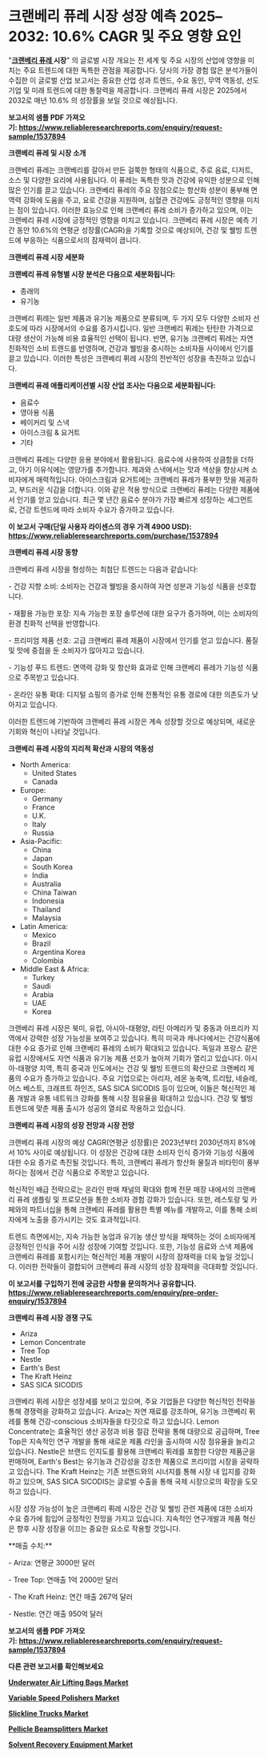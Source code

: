 <p><h1>크랜베리 퓨레 시장 성장 예측 2025–2032: 10.6% CAGR 및 주요 영향 요인</h1></p><p>"<strong><a href="https://www.reliableresearchreports.com/cranberry-puree-r1537894?utm_campaign=105&utm_medium=7&utm_source=Github&utm_content=ia&utm_term=09042025&utm_id=cranberry-puree">크랜베리 퓨레&nbsp;</a></strong><strong>시장</strong>" 의 글로벌 시장 개요는 전 세계 및 주요 시장의 산업에 영향을 미치는 주요 트렌드에 대한 독특한 관점을 제공합니다. 당사의 가장 경험 많은 분석가들이 수집한 이 글로벌 산업 보고서는 중요한 산업 성과 트렌드, 수요 동인, 무역 역동성, 선도 기업 및 미래 트렌드에 대한 통찰력을 제공합니다. 크랜베리 퓨레 시장은 2025에서 2032로 매년 10.6% 의 성장률을 보일 것으로 예상됩니다.&nbsp;</p>
<p><strong>보고서의 샘플 PDF 가져오기:&nbsp;<a href="https://www.reliableresearchreports.com/enquiry/request-sample/1537894?utm_campaign=105&utm_medium=7&utm_source=Github&utm_content=ia&utm_term=09042025&utm_id=cranberry-puree">https://www.reliableresearchreports.com/enquiry/request-sample/1537894</a></strong></p>
<p><strong>크랜베리 퓨레 및 시장 소개</strong></p>
<p><p>크랜베리 퓨레는 크랜베리를 갈아서 만든 걸쭉한 형태의 식품으로, 주로 음료, 디저트, 소스 및 다양한 요리에 사용됩니다. 이 퓨레는 독특한 맛과 건강에 유익한 성분으로 인해 많은 인기를 끌고 있습니다. 크랜베리 퓨레의 주요 장점으로는 항산화 성분이 풍부해 면역력 강화에 도움을 주고, 요로 건강을 지원하며, 심혈관 건강에도 긍정적인 영향을 미치는 점이 있습니다. 이러한 효능으로 인해 크랜베리 퓨레 소비가 증가하고 있으며, 이는 크랜베리 퓨레 시장에 긍정적인 영향을 미치고 있습니다. 크랜베리 퓨레 시장은 예측 기간 동안 10.6%의 연평균 성장률(CAGR)을 기록할 것으로 예상되어, 건강 및 웰빙 트렌드에 부응하는 식품으로서의 잠재력이 큽니다.</p></p>
<p><strong>크랜베리 퓨레 시장 세분화</strong></p>
<p><strong>크랜베리 퓨레 유형별 시장 분석은 다음으로 세분화됩니다:</strong></p>
<p><ul><li>종래의</li><li>유기농</li></ul></p>
<p><p>크랜베리 퓌레는 일반 제품과 유기농 제품으로 분류되며, 두 가지 모두 다양한 소비자 선호도에 따라 시장에서의 수요를 증가시킵니다. 일반 크랜베리 퓌레는 탄탄한 가격으로 대량 생산이 가능해 비용 효율적인 선택이 됩니다. 반면, 유기농 크랜베리 퓌레는 자연 친화적인 소비 트렌드를 반영하며, 건강과 웰빙을 중시하는 소비자들 사이에서 인기를 끌고 있습니다. 이러한 특성은 크랜베리 퓌레 시장의 전반적인 성장을 촉진하고 있습니다.</p></p>
<p><strong>크랜베리 퓨레 애플리케이션별 시장 산업 조사는 다음으로 세분화됩니다:</strong></p>
<p><ul><li>음료수</li><li>영아용 식품</li><li>베이커리 및 스낵</li><li>아이스크림 & 요거트</li><li>기타</li></ul></p>
<p><p>크랜베리 퓨레는 다양한 응용 분야에서 활용됩니다. 음료수에 사용하여 상큼함을 더하고, 아기 이유식에는 영양가를 추가합니다. 제과와 스낵에서는 맛과 색상을 향상시켜 소비자에게 매력적입니다. 아이스크림과 요거트에는 크랜베리 퓨레가 풍부한 맛을 제공하고, 부드러운 식감을 더합니다. 이와 같은 적용 방식으로 크랜베리 퓨레는 다양한 제품에서 인기를 얻고 있습니다. 최근 몇 년간 음료수 분야가 가장 빠르게 성장하는 세그먼트로, 건강 트렌드에 따라 소비자 수요가 증가하고 있습니다.</p></p>
<p><strong>이 보고서 구매(단일 사용자 라이센스의 경우 가격 4900 USD): <a href="https://www.reliableresearchreports.com/purchase/1537894?utm_campaign=105&utm_medium=7&utm_source=Github&utm_content=ia&utm_term=09042025&utm_id=cranberry-puree">https://www.reliableresearchreports.com/purchase/1537894</a></strong></p>
<p><strong>크랜베리 퓨레 시장 동향</strong></p>
<p><p>크랜베리 퓨레 시장을 형성하는 최첨단 트렌드는 다음과 같습니다:</p><p>- 건강 지향 소비: 소비자는 건강과 웰빙을 중시하여 자연 성분과 기능성 식품을 선호합니다.</p><p>- 재활용 가능한 포장: 지속 가능한 포장 솔루션에 대한 요구가 증가하며, 이는 소비자의 환경 친화적 선택을 반영합니다.</p><p>- 프리미엄 제품 선호: 고급 크랜베리 퓨레 제품이 시장에서 인기를 얻고 있습니다. 품질 및 맛에 중점을 둔 소비자가 많아지고 있습니다.</p><p>- 기능성 푸드 트렌드: 면역력 강화 및 항산화 효과로 인해 크랜베리 퓨레가 기능성 식품으로 주목받고 있습니다.</p><p>- 온라인 유통 확대: 디지털 쇼핑의 증가로 인해 전통적인 유통 경로에 대한 의존도가 낮아지고 있습니다.</p><p>이러한 트렌드에 기반하여 크랜베리 퓨레 시장은 계속 성장할 것으로 예상되며, 새로운 기회와 혁신이 나타날 것입니다.</p></p>
<p><strong>크랜베리 퓨레 시장의 지리적 확산과 시장의 역동성</strong></p>
<p><ul>
    <li>
        North America:
        <ul>
            <li>United States</li>
            <li>Canada</li>
        </ul>
    </li>
    <li>
        Europe:
        <ul>
            <li>Germany</li>
            <li>France</li>
            <li>U.K.</li>
            <li>Italy</li>
            <li>Russia</li>
        </ul>
    </li>
    <li>
        Asia-Pacific:
        <ul>
            <li>China</li>
            <li>Japan</li>
            <li>South Korea</li>
            <li>India</li>
            <li>Australia</li>
            <li>China Taiwan</li>
            <li>Indonesia</li>
            <li>Thailand</li>
            <li>Malaysia</li>
        </ul>
    </li>
    <li>
        Latin America:
        <ul>
            <li>Mexico</li>
            <li>Brazil</li>
            <li>Argentina Korea</li>
            <li>Colombia</li>
        </ul>
    </li>
    <li>
        Middle East & Africa:
        <ul>
            <li>Turkey</li>
            <li>Saudi</li>
            <li>Arabia</li>
            <li>UAE</li>
            <li>Korea</li>
        </ul>
    </li>
    </ul></p>
<p><p>크랜베리 퓨레 시장은 북미, 유럽, 아시아-태평양, 라틴 아메리카 및 중동과 아프리카 지역에서 강력한 성장 가능성을 보여주고 있습니다. 특히 미국과 캐나다에서는 건강식품에 대한 수요 증가로 인해 크랜베리 퓨레의 소비가 확대되고 있습니다. 독일과 프랑스 같은 유럽 시장에서도 자연 식품과 유기농 제품 선호가 높아져 기회가 열리고 있습니다. 아시아-태평양 지역, 특히 중국과 인도에서는 건강 및 웰빙 트렌드의 확산으로 크랜베리 제품의 수요가 증가하고 있습니다. 주요 기업으로는 아리자, 레몬 농축액, 트리탑, 네슬레, 어스 베스트, 크래프트 하인즈, SAS SICA SICODIS 등이 있으며, 이들은 혁신적인 제품 개발과 유통 네트워크 강화를 통해 시장 점유율을 확대하고 있습니다. 건강 및 웰빙 트렌드에 맞춘 제품 출시가 성공의 열쇠로 작용하고 있습니다.</p></p>
<p><strong>크랜베리 퓨레 시장의 성장 전망과 시장 전망</strong></p>
<p><p>크랜베리 퓨레 시장의 예상 CAGR(연평균 성장률)은 2023년부터 2030년까지 8%에서 10% 사이로 예상됩니다. 이 성장은 건강에 대한 소비자 인식 증가와 기능성 식품에 대한 수요 증가로 촉진될 것입니다. 특히, 크랜베리 퓨레가 항산화 물질과 비타민이 풍부하다는 점에서 건강 식품으로 주목받고 있습니다.</p><p>혁신적인 배급 전략으로는 온라인 판매 채널의 확대와 함께 전문 매장 내에서의 크랜베리 퓨레 샘플링 및 프로모션을 통한 소비자 경험 강화가 있습니다. 또한, 레스토랑 및 카페와의 파트너십을 통해 크랜베리 퓨레를 활용한 특별 메뉴를 개발하고, 이를 통해 소비자에게 노출을 증가시키는 것도 효과적입니다.</p><p>트렌드 측면에서는, 지속 가능한 농업과 유기농 생산 방식을 채택하는 것이 소비자에게 긍정적인 인식을 주어 시장 성장에 기여할 것입니다. 또한, 기능성 음료와 스낵 제품에 크랜베리 퓨레를 포함시키는 혁신적인 제품 개발이 시장의 잠재력을 더욱 높일 것입니다. 이러한 전략들이 결합되어 크랜베리 퓨레 시장의 성장 잠재력을 극대화할 것입니다.</p></p>
<p><strong>이 보고서를 구입하기 전에 궁금한 사항을 문의하거나 공유합니다. <a href="https://www.reliableresearchreports.com/enquiry/pre-order-enquiry/1537894?utm_campaign=105&utm_medium=7&utm_source=Github&utm_content=ia&utm_term=09042025&utm_id=cranberry-puree">https://www.reliableresearchreports.com/enquiry/pre-order-enquiry/1537894</a></strong></p>
<p><strong>크랜베리 퓨레 시장 경쟁 구도</strong></p>
<p><ul><li>Ariza</li><li>Lemon Concentrate</li><li>Tree Top</li><li>Nestle</li><li>Earth's Best</li><li>The Kraft Heinz</li><li>SAS SICA SICODIS</li></ul></p>
<p><p>크랜베리 퓌레 시장은 성장세를 보이고 있으며, 주요 기업들은 다양한 혁신적인 전략을 통해 경쟁력을 강화하고 있습니다. Ariza는 자연 재료를 강조하며, 유기농 크랜베리 퓌레를 통해 건강-conscious 소비자들을 타깃으로 하고 있습니다. Lemon Concentrate는 효율적인 생산 공정과 비용 절감 전략을 통해 대량으로 공급하며, Tree Top은 지속적인 연구 개발을 통해 새로운 제품 라인을 출시하여 시장 점유율을 늘리고 있습니다. Nestle은 브랜드 인지도를 활용해 크랜베리 퓌레를 포함한 다양한 제품군을 판매하며, Earth's Best는 유기농과 건강성을 강조한 제품으로 프리미엄 시장을 공략하고 있습니다. The Kraft Heinz는 기존 브랜드와의 시너지를 통해 시장 내 입지를 강화하고 있으며, SAS SICA SICODIS는 글로벌 수출을 통해 국제 시장으로의 확장을 도모하고 있습니다.</p><p>시장 성장 가능성이 높은 크랜베리 퓌레 시장은 건강 및 웰빙 관련 제품에 대한 소비자 수요 증가에 힘입어 긍정적인 전망을 가지고 있습니다. 지속적인 연구개발과 제품 혁신은 향후 시장 성장을 이끄는 중요한 요소로 작용할 것입니다.</p><p>**매출 수치:**</p><p>- Ariza: 연평균 3000만 달러</p><p>- Tree Top: 연매출 1억 2000만 달러</p><p>- The Kraft Heinz: 연간 매출 267억 달러</p><p>- Nestle: 연간 매출 950억 달러</p></p>
<p><strong>보고서의 샘플 PDF 가져오기:&nbsp;<a href="https://www.reliableresearchreports.com/enquiry/request-sample/1537894?utm_campaign=105&utm_medium=7&utm_source=Github&utm_content=ia&utm_term=09042025&utm_id=cranberry-puree">https://www.reliableresearchreports.com/enquiry/request-sample/1537894</a></strong></p>
<p><strong></strong></p>
<p><strong></strong></p>
<p><strong></strong></p>
<p><strong></strong></p>
<p><strong>다른 관련 보고서를 확인해보세요</strong></p>
<p><strong><p><a href="https://github.com/moratronak3q/Market-Research-Report-List-1/blob/main/underwater-air-lifting-bags-market.md?utm_campaign=105&utm_medium=7&utm_source=Github&utm_content=ia&utm_term=09042025&utm_id=cranberry-puree">Underwater Air Lifting Bags Market</a></p><p><a href="https://github.com/zakkistuey/Market-Research-Report-List-1/blob/main/variable-speed-polishers-market.md?utm_campaign=105&utm_medium=7&utm_source=Github&utm_content=ia&utm_term=09042025&utm_id=cranberry-puree">Variable Speed Polishers Market</a></p><p><a href="https://github.com/reahmmunises/Market-Research-Report-List-1/blob/main/slickline-trucks-market.md?utm_campaign=105&utm_medium=7&utm_source=Github&utm_content=ia&utm_term=09042025&utm_id=cranberry-puree">Slickline Trucks Market</a></p><p><a href="https://github.com/pilukypalis/Market-Research-Report-List-1/blob/main/pellicle-beamsplitters-market.md?utm_campaign=105&utm_medium=7&utm_source=Github&utm_content=ia&utm_term=09042025&utm_id=cranberry-puree">Pellicle Beamsplitters Market</a></p><p><a href="https://github.com/jugutstam/Market-Research-Report-List-1/blob/main/solvent-recovery-equipment-market.md?utm_campaign=105&utm_medium=7&utm_source=Github&utm_content=ia&utm_term=09042025&utm_id=cranberry-puree">Solvent Recovery Equipment Market</a></p></strong></p>
<p></p>